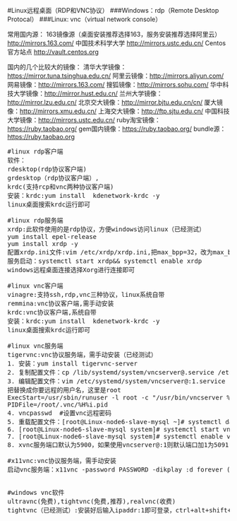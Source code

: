 ﻿#Linux远程桌面（RDP和VNC协议）
###Windows：rdp（Remote Desktop Protocal）
###Linux: vnc（virtual network console）

常用国内源：
163镜像源（桌面安装推荐选择163，服务安装推荐选择阿里云）
http://mirrors.163.com/
中国技术科学大学
http://mirrors.ustc.edu.cn/
Centos官方站点
http://vault.centos.org

国内的几个比较大的镜像： 
清华大学镜像：https://mirror.tuna.tsinghua.edu.cn/ 
阿里云镜像：http://mirrors.aliyun.com/ 
网易镜像：http://mirrors.163.com/ 
搜狐镜像：http://mirrors.sohu.com/ 
华中科技大学镜像：http://mirror.hust.edu.cn/ 
兰州大学镜像：http://mirror.lzu.edu.cn/ 
北京交大镜像：http://mirror.bjtu.edu.cn/cn/ 
厦大镜像：http://mirrors.xmu.edu.cn/ 
上海交大镜像：http://ftp.sjtu.edu.cn/ 
中国科技大学镜像：http://mirrors.ustc.edu.cn/ 
ruby淘宝镜像：https://ruby.taobao.org/ 
gem国内镜像：https://ruby.taobao.org/ 
bundle源：https://ruby.taobao.org 

<pre>
#linux rdp客户端
软件：
rdesktop(rdp协议客户端)
grdesktop（rdp协议客户端）,
krdc(支持rcp和vnc两种协议客户端)
安装：krdc:yum install  kdenetwork-krdc -y
linux桌面搜索krdc运行即可

#linux rdp服务端
xrdp:此软件使用的是rdp协议，方便windows访问linux（已经测试）
yum install epel-release
yum install xrdp -y
配置xrdp.ini文件:vim /etc/xrdp/xrdp.ini,把max_bpp=32，改为max_bpp=24
服务启动：systemctl start xrdp&& systemctl enable xrdp
windows远程桌面连接选择Xorg进行连接即可

#linux vnc客户端
vinagre:支持ssh,rdp,vnc三种协议，linux系统自带
remmina:vnc协议客户端,需手动安装
krdc:vnc协议客户端,系统自带
安装：krdc:yum install  kdenetwork-krdc -y
linux桌面搜索krdc运行即可

#linux vnc服务端
tigervnc:vnc协议服务端，需手动安装（已经测试）
1. 安装：yum install tigervnc-server
2. 复制配置文件：cp /lib/systemd/system/vncserver@.service /etc/systemd/system/vncserver@:1.service
3. 编辑配置文件：vim /etc/systemd/system/vncserver@:1.service
把<USER>替换成你要远程的用户名，这里是root
ExecStart=/usr/sbin/runuser -l root -c "/usr/bin/vncserver %i -geometry 1280x720"
PIDFile=/root/.vnc/%H%i.pid
4. vncpasswd  #设置vnc远程密码
5. 重载配置文件：[root@Linux-node6-slave-mysql ~]# systemctl daemon-reload
6. [root@Linux-node6-slave-mysql system]# systemctl start vncserver@:1
7. [root@Linux-node6-slave-mysql system]# systemctl enable vncserver@:1
8. xvnc服务端口默认为5900，如果使用vncserver@:1则默认端口加1为5091

#x11vnc:vnc协议服务端，需手动安装
启动vnc服务端：x11vnc -password PASSWORD -dikplay :d forever (开启端口默认为5900，forever为始终开启)


#windows vnc软件
ultravnc(免费),tightvnc(免费,推荐),realvnc(收费)
tightvnc（已经测试）:安装好后输入ipaddr:1即可登录，ctrl+alt+shift+f退出全屏，tight也可当做windows端的vnc server


</pre>